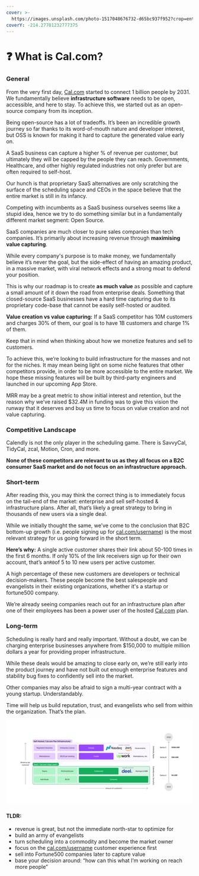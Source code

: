 ```yaml
---
cover: >-
  https://images.unsplash.com/photo-1517048676732-d65bc937f952?crop=entropy&cs=tinysrgb&fm=jpg&ixid=MnwxOTcwMjR8MHwxfHNlYXJjaHwzfHxjb21wYW55fGVufDB8fHx8MTY1OTI1NzI4NQ&ixlib=rb-1.2.1&q=80
coverY: -214.27701232777375
---
```


# ❓ What is Cal.com?

### General

From the very first day, [Cal.com](http://cal.com/) started to connect 1 billion people by 2031. We fundamentally believe **infrastructure software** needs to be open, accessible, and here to stay. To achieve this, we started out as an open-source company from its inception.

Being open-source has a lot of tradeoffs. It’s been an incredible growth journey so far thanks to its word-of-mouth nature and developer interest, but OSS is known for making it hard to capture the generated value early on.

A SaaS business can capture a higher % of revenue per customer, but ultimately they will be capped by the people they can reach. Governments, Healthcare, and other highly regulated industries not only prefer but are often required to self-host.

Our hunch is that proprietary SaaS alternatives are only scratching the surface of the scheduling space and CEOs in the space believe that the entire market is still in its infancy.

Competing with incumbents as a SaaS business ourselves seems like a stupid idea, hence we try to do something similar but in a fundamentally different market segment: Open Source.

SaaS companies are much closer to pure sales companies than tech companies. It’s primarily about increasing revenue through **maximising value capturing**.

While every company's purpose is to make money, we fundamentally believe it’s never the goal, but the side-effect of having an amazing product, in a massive market, with viral network effects and a strong moat to defend your position.

This is why our roadmap is to create **as much value** as possible and capture a small amount of it down the road from enterprise deals. Something that closed-source SaaS businesses have a hard time capturing due to its proprietary code-base that cannot be easily self-hosted or audited.

**Value creation vs value capturing:** If a SaaS competitor has 10M customers and charges 30% of them, our goal is to have 1B customers and charge 1% of them.

Keep that in mind when thinking about how we monetize features and sell to customers.

To achieve this, we’re looking to build infrastructure for the masses and not for the niches. It may mean being light on some niche features that other competitors provide, in order to be more accessible to the entire market. We hope these missing features will be built by third-party engineers and launched in our upcoming App Store.

MRR may be a great metric to show initial interest and retention, but the reason why we’ve raised $32.4M in funding was to give this vision the runway that it deserves and buy us time to focus on value creation and not value capturing.

### Competitive Landscape

Calendly is not the only player in the scheduling game. There is SavvyCal, TidyCal, zcal, Motion, Cron, and more.

**None of these competitors are relevant to us as they all focus on a B2C consumer SaaS market and do not focus on an infrastructure approach.**

### Short-term

After reading this, you may think the correct thing is to immediately focus on the tail-end of the market: enterprise and sell self-hosted & infrastructure plans. After all, that’s likely a great strategy to bring in thousands of new users via a single deal.

While we initially thought the same, we’ve come to the conclusion that B2C bottom-up growth (i.e. people signing up for [cal.com/username](http://cal.com/username)) is the most relevant strategy for us going forward in the short term.

**Here’s why:** A single active customer shares their link about 50-100 times in the first 6 months. If only 10% of the link receivers sign up for their own account, that’s an`R0`of 5 to 10 new users per active customer.

A high percentage of these new customers are developers or technical decision-makers. These people become the best salespeople and evangelists in their existing organizations, whether it's a startup or fortune500 company.

We’re already seeing companies reach out for an infrastructure plan after one of their employees has been a power user of the hosted [Cal.com](http://cal.com/) plan.

### Long-term

Scheduling is really hard and really important. Without a doubt, we can be charging enterprise businesses anywhere from $150,000 to multiple million dollars a year for providing proper infrastructure.

While these deals would be amazing to close early on, we’re still early into the product journey and have not built out enough enterprise features and stability bug fixes to confidently sell into the market.

Other companies may also be afraid to sign a multi-year contract with a young startup. Understandably.

Time will help us build reputation, trust, and evangelists who sell from within the organization. That’s the plan.

![Roadmap to 2030](../.gitbook/assets/2.png)

#### TLDR:

* revenue is great, but not the immediate north-star to optimize for
* build an army of evangelists
* turn scheduling into a commodity and become the market owner
* focus on the [cal.com/username](http://cal.com/username) customer experience first
* sell into Fortune500 companies later to capture value
* base your decision around: “how can this what I’m working on reach more people”
